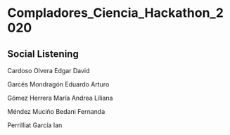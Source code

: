 # Compladores_Ciencia_Hackathon_2020

## Social Listening

Cardoso Olvera Edgar David

Garcés Mondragón Eduardo Arturo

Gómez Herrera María Andrea Liliana

Méndez Muciño Bedani Fernanda

Perrilliat García Ian


